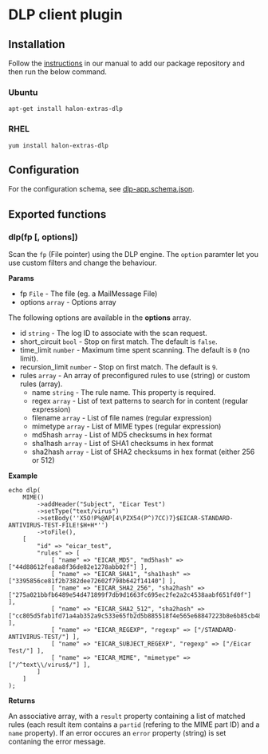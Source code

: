 # DLP client plugin

## Installation

Follow the [instructions](https://docs.halon.io/manual/comp_install.html#installation) in our manual to add our package repository and then run the below command.

### Ubuntu

```
apt-get install halon-extras-dlp
```

### RHEL

```
yum install halon-extras-dlp
```

## Configuration
For the configuration schema, see [dlp-app.schema.json](dlp-app.schema.json).

## Exported functions

### dlp(fp [, options])

Scan the `fp` (File pointer) using the DLP engine. The `option` paramter let you use custom filters and change the behaviour.

**Params**

- fp `File` - The file (eg. a MailMessage File)
- options `array` - Options array

The following options are available in the **options** array.

- id `string` - The log ID to associate with the scan request.
- short_circuit `bool` - Stop on first match. The default is `false`.
- time_limit `number` - Maximum time spent scanning. The default is `0` (no limit).
- recursion_limit `number` - Stop on first match. The default is `9`.
- rules `array` - An array of preconfigured rules to use (string) or custom rules (array).
  - name `string` - The rule name. This property is required.
  - regex `array` - List of text patterns to search for in content (regular expression)
  - filename `array` - List of file names (regular expression)
  - mimetype `array` - List of MIME types (regular expression)
  - md5hash `array` - List of MD5 checksums in hex format
  - sha1hash `array` - List of SHA1 checksums in hex format
  - sha2hash `array` - List of SHA2 checksums in hex format (either 256 or 512)

**Example**

```
echo dlp(
    MIME()
        ->addHeader("Subject", "Eicar Test")
        ->setType("text/virus")
        ->setBody(''X5O!P%@AP[4\PZX54(P^)7CC)7}$EICAR-STANDARD-ANTIVIRUS-TEST-FILE!$H+H*'')
        ->toFile(),
    [
        "id" => "eicar_test",
        "rules" => [
            [ "name" => "EICAR_MD5", "md5hash" => ["44d88612fea8a8f36de82e1278abb02f"] ],
            [ "name" => "EICAR_SHA1", "sha1hash" => ["3395856ce81f2b7382dee72602f798b642f14140"] ],
            [ "name" => "EICAR_SHA2_256", "sha2hash" => ["275a021bbfb6489e54d471899f7db9d1663fc695ec2fe2a2c4538aabf651fd0f"] ],
            [ "name" => "EICAR_SHA2_512", "sha2hash" => ["cc805d5fab1fd71a4ab352a9c533e65fb2d5b885518f4e565e68847223b8e6b85cb48f3afad842726d99239c9e36505c64b0dc9a061d9e507d833277ada336ab"] ],
            [ "name" => "EICAR_REGEXP", "regexp" => ["/STANDARD-ANTIVIRUS-TEST/"] ],
            [ "name" => "EICAR_SUBJECT_REGEXP", "regexp" => ["/Eicar Test/"] ],
            [ "name" => "EICAR_MIME", "mimetype" => ["/^text\\/virus$/"] ],
        ]
    ]
);
```

**Returns**

An associative array, with a `result` property containing a list of matched rules (each result item contains a `partid` (refering to the MIME part ID) and a `name` property). If an error occures an `error` property (string) is set contaning the error message.
